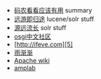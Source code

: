 - [码农看看应该有用][1] summary
- [远游即归途][2] lucene/solr stuff
- [源远流长][3] solr stuff
- [osgi中文社区][4]
- [http://ifeve.com][5]
- [雨渐渐][6]
- [Apache wiki][7]
- [amplab][8]






[1]: http://loftor.com/archives/good-for-manong.html
[2]: http://www.abyssss.com/?cat=47
[3]: http://blog.csdn.net/duck_genuine/article/details/6962624
[4]: http://osgi.com.cn/
[5]: http://ifeve.com
[6]: http://www.cnblogs.com/i80386
[7]: https://cwiki.apache.org
[8]: https://amplab.cs.berkeley.edu/software/

